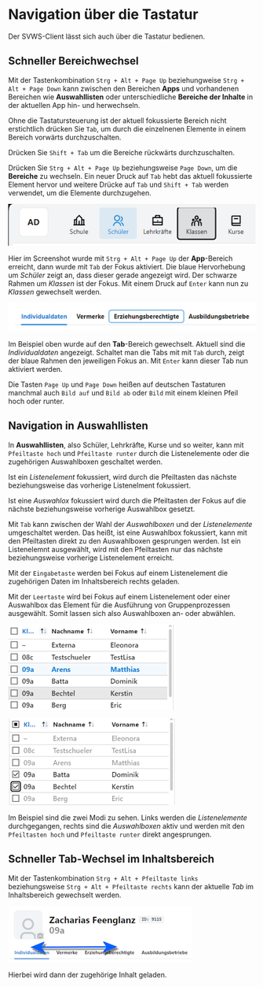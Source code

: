 # Navigation über die Tastatur

Der SVWS-Client lässt sich auch über die Tastatur bedienen.

## Schneller Bereichwechsel

Mit der Tastenkombination ````Strg + Alt + Page Up```` beziehungweise ````Strg + Alt + Page Down```` kann zwischen den Bereichen **Apps** und vorhandenen Bereichen wie **Auswahllisten** oder unterschiedliche **Bereiche der Inhalte** in der aktuellen App hin- und herwechseln.

Ohne die Tastatursteuerung ist der aktuell fokussierte Bereich nicht erstichtlich drücken Sie ````Tab````, um durch die einzelnenen Elemente in einem Bereich vorwärts durchzuschalten.

Drücken Sie ````Shift + Tab```` um die Bereiche rückwärts durchzuschalten.

Drücken Sie ````Strg + Alt + Page Up```` beziehungsweise ````Page Down````, um die **Bereiche** zu wechseln. Ein neuer Druck auf ````Tab```` hebt das aktuell fokussierte Element hervor und weitere Drücke auf ````Tab```` und ````Shift + Tab```` werden verwendet, um die Elemente durchzugehen.

![Ein Druck auf Tab erzeugt den Fokus auf das akuelle Element (Klassen)](./graphics/svws_tastaturnavigation.png "Durch einen Druck auf Tab wird der Fokus auf das akuelle Element - hier Klassen - angezeigt.")

Hier im Screenshot wurde mit ````Strg + Alt + Page Up```` der **App**-Bereich erreicht, dann wurde mit ````Tab```` der Fokus aktiviert. Die blaue Hervorhebung um *Schüler* zeigt an, dass dieser gerade angezeigt wird. Der schwarze Rahmen um *Klassen* ist der Fokus. Mit einem Druck auf ````Enter```` kann nun zu *Klassen* gewechselt werden.

![Blauer Fokusrahmen in den Tabs](./graphics/svws_tastaturnavigation_fokus.png "Hier wurde mit Strg + Alt + Page Up in den Tab-Bereich gewechselt. Nach einem Druck auf Tab schalten sich die Tabs durch. Der blaue Rahmen zeigt den Fokus.")

Im Beispiel oben wurde auf den **Tab**-Bereich gewechselt. Aktuell sind die *Individualdaten* angezeigt. Schaltet man die Tabs mit mit ````Tab```` durch, zeigt der blaue Rahmen den jeweiligen Fokus an. Mit ````Enter```` kann dieser Tab nun aktiviert werden.

Die Tasten ````Page Up```` und ````Page Down```` heißen auf deutschen Tastaturen manchmal auch ````Bild auf```` und ````Bild ab```` oder ````Bild```` mit einem kleinen Pfeil hoch oder runter. 

## Navigation in Auswahllisten

In **Auswahllisten**, also Schüler, Lehrkräfte, Kurse und so weiter, kann mit ````Pfeiltaste hoch```` und ````Pfeiltaste runter```` durch die Listenelemente oder die zugehörigen Auswahlboxen geschaltet werden.

Ist ein *Listenelement* fokussiert, wird durch die Pfeiltasten das nächste beziehungsweise das vorherige Listenelment fokussiert.

Ist eine *Auswahlox* fokussiert wird durch die Pfeiltasten der Fokus auf die nächste beziehungsweise vorherige Auswahlbox gesetzt.

Mit ````Tab```` kann zwischen der Wahl der *Auswahlboxen* und der *Listenelemente* umgeschaltet werden. Das heißt, ist eine Auswahlbox fokussiert, kann mit den Pfeiltasten direkt zu den Auswahlboxen gesprungen werden. Ist ein Listenelemnt ausgewählt, wird mit den Pfeiltasten nur das nächste beziehungsweise vorherige Listenelement erreicht. 

Mit der ````Eingabetaste```` werden bei Fokus auf einem Listenelement die zugehörigen Daten im Inhaltsbereich rechts geladen.

Mit der ````Leertaste```` wird bei Fokus auf einem Listenelement oder einer Auswahlbox das Element für die Ausführung von Gruppenprozessen ausgewählt. Somit lassen sich also Auswahlboxen an- oder abwählen.

![Auswahliste Listenelemente (Bechtel, Kerstin)](./graphics/svws_tastaturnavigation_auswahlliste_liste.png "Hier steht die Auswahl auf dem Listenelement Bechtel, Kerstin")

![Auswahl der Auswahlboxen](./graphics/svws_tastaturnavigation_auswahlliste_auswahlbox.png "Hier sind die Auswahlboxen aktiviert. Diese können mit den Pfeiltasten hoch und runter direkt angewählt und mit der Leertaste umgeschaltet werden.")

Im Beispiel sind die zwei Modi zu sehen. Links werden die *Listenelemente* durchgegangen, rechts sind die *Auswahlboxen* aktiv und werden mit den ````Pfeiltasten hoch```` und ````Pfeiltaste runter```` direkt angesprungen.

## Schneller Tab-Wechsel im Inhaltsbereich

Mit der Tastenkombination ````Strg + Alt + Pfeiltaste links```` beziehungsweise ````Strg + Alt + Pfeiltaste rechts```` kann der aktuelle *Tab* im Inhaltsbereich gewechselt werden. 

![Tabs vorwärts und rückwarts durchschalten](./graphics/svws_tastaturnavigation_tabsdurchschalten.png "Schalten Sie die Tabs vorwärts und rückwärts durch.")

Hierbei wird dann der zugehörige Inhalt geladen.